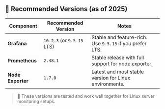 ## 🧩 Recommended Versions (as of 2025)

| Component       | Recommended Version       | Notes                                                    |
|----------------|----------------------------|----------------------------------------------------------|
| **Grafana**     | `10.2.3` (or `9.5.15` LTS) | Stable and feature-rich. Use `9.5.15` if you prefer LTS. |
| **Prometheus**  | `2.48.1`                   | Stable release with full support for node exporter.      |
| **Node Exporter** | `1.7.0`                   | Latest and most stable version for Linux environments.   |

> 📌 These versions are tested and work well together for Linux server monitoring setups.
